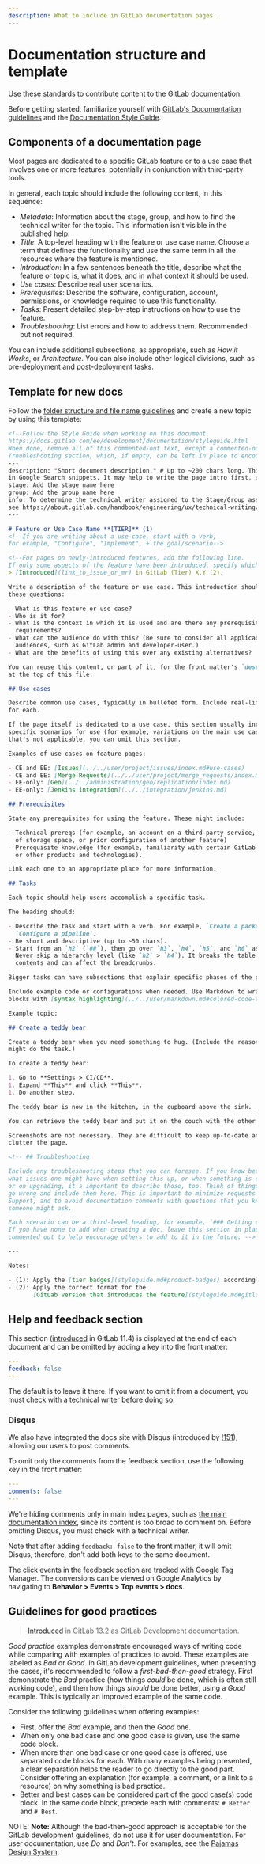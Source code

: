 ```yaml
---
description: What to include in GitLab documentation pages.
---
```


# Documentation structure and template

Use these standards to contribute content to the GitLab documentation.

Before getting started, familiarize yourself with [GitLab's Documentation guidelines](index.md)
and the [Documentation Style Guide](styleguide.md).

## Components of a documentation page

Most pages are dedicated to a specific GitLab feature or to a use case that
involves one or more features, potentially in conjunction with third-party tools.

In general, each topic should include the following content, in this sequence:

- *Metadata*: Information about the stage, group, and how to find the technical
  writer for the topic. This information isn't visible in the published help.
- *Title*: A top-level heading with the feature or use case name. Choose a term
  that defines the functionality and use the same term in all the resources
  where the feature is mentioned.
- *Introduction*: In a few sentences beneath the title, describe what the
  feature or topic is, what it does, and in what context it should be used.
- *Use cases*: Describe real user scenarios.
- *Prerequisites*: Describe the software, configuration, account, permissions,
  or knowledge required to use this functionality.
- *Tasks*: Present detailed step-by-step instructions on how to use the feature.
- *Troubleshooting*: List errors and how to address them. Recommended but not
  required.

You can include additional subsections, as appropriate, such as *How it Works*,
or *Architecture*. You can also include other logical divisions, such as
pre-deployment and post-deployment tasks.

## Template for new docs

Follow the [folder structure and file name guidelines](styleguide.md#folder-structure-overview)
and create a new topic by using this template:

```markdown
<!--Follow the Style Guide when working on this document.
https://docs.gitlab.com/ee/development/documentation/styleguide.html
When done, remove all of this commented-out text, except a commented-out
Troubleshooting section, which, if empty, can be left in place to encourage future use.-->
---
description: "Short document description." # Up to ~200 chars long. This information is displayed
in Google Search snippets. It may help to write the page intro first, and then reuse it here.
stage: Add the stage name here
group: Add the group name here
info: To determine the technical writer assigned to the Stage/Group associated with this page,
see https://about.gitlab.com/handbook/engineering/ux/technical-writing/#designated-technical-writers
---

# Feature or Use Case Name **[TIER]** (1)
<!--If you are writing about a use case, start with a verb,
for example, "Configure", "Implement", + the goal/scenario-->

<!--For pages on newly-introduced features, add the following line.
If only some aspects of the feature have been introduced, specify which parts of the feature.-->
> [Introduced](link_to_issue_or_mr) in GitLab (Tier) X.Y (2).

Write a description of the feature or use case. This introduction should answer
these questions:

- What is this feature or use case?
- Who is it for?
- What is the context in which it is used and are there any prerequisites or
  requirements?
- What can the audience do with this? (Be sure to consider all applicable
  audiences, such as GitLab admin and developer-user.)
- What are the benefits of using this over any existing alternatives?

You can reuse this content, or part of it, for the front matter's `description`
at the top of this file.

## Use cases

Describe common use cases, typically in bulleted form. Include real-life examples
for each.

If the page itself is dedicated to a use case, this section usually includes more
specific scenarios for use (for example, variations on the main use case), but if
that's not applicable, you can omit this section.

Examples of use cases on feature pages:

- CE and EE: [Issues](../../user/project/issues/index.md#use-cases)
- CE and EE: [Merge Requests](../../user/project/merge_requests/index.md)
- EE-only: [Geo](../../administration/geo/replication/index.md)
- EE-only: [Jenkins integration](../../integration/jenkins.md)

## Prerequisites

State any prerequisites for using the feature. These might include:

- Technical prereqs (for example, an account on a third-party service, an amount
  of storage space, or prior configuration of another feature)
- Prerequisite knowledge (for example, familiarity with certain GitLab features
  or other products and technologies).

Link each one to an appropriate place for more information.

## Tasks

Each topic should help users accomplish a specific task.

The heading should:

- Describe the task and start with a verb. For example, `Create a package` or
  `Configure a pipeline`.
- Be short and descriptive (up to ~50 chars).
- Start from an `h2` (`##`), then go over `h3`, `h4`, `h5`, and `h6` as needed.
  Never skip a hierarchy level (like `h2` > `h4`). It breaks the table of
  contents and can affect the breadcrumbs.

Bigger tasks can have subsections that explain specific phases of the process.

Include example code or configurations when needed. Use Markdown to wrap code
blocks with [syntax highlighting](../../user/markdown.md#colored-code-and-syntax-highlighting).

Example topic:

## Create a teddy bear

Create a teddy bear when you need something to hug. (Include the reason why you
might do the task.)

To create a teddy bear:

1. Go to **Settings > CI/CD**.
1. Expand **This** and click **This**.
1. Do another step.

The teddy bear is now in the kitchen, in the cupboard above the sink. _(This is the result.)_

You can retrieve the teddy bear and put it on the couch with the other animals. _(These are next steps.)_

Screenshots are not necessary. They are difficult to keep up-to-date and can
clutter the page.

<!-- ## Troubleshooting

Include any troubleshooting steps that you can foresee. If you know beforehand
what issues one might have when setting this up, or when something is changed,
or on upgrading, it's important to describe those, too. Think of things that may
go wrong and include them here. This is important to minimize requests for
Support, and to avoid documentation comments with questions that you know
someone might ask.

Each scenario can be a third-level heading, for example, `### Getting error message X`.
If you have none to add when creating a doc, leave this section in place but
commented out to help encourage others to add to it in the future. -->

---

Notes:

- (1): Apply the [tier badges](styleguide.md#product-badges) accordingly.
- (2): Apply the correct format for the
       [GitLab version that introduces the feature](styleguide.md#gitlab-versions-and-tiers).
```

## Help and feedback section

This section ([introduced](https://gitlab.com/gitlab-org/gitlab-docs/-/merge_requests/319) in GitLab 11.4)
is displayed at the end of each document and can be omitted by adding a key into
the front matter:

```yaml
---
feedback: false
---
```

The default is to leave it there. If you want to omit it from a document, you
must check with a technical writer before doing so.

### Disqus

We also have integrated the docs site with Disqus (introduced by
[!151](https://gitlab.com/gitlab-org/gitlab-docs/-/merge_requests/151)),
allowing our users to post comments.

To omit only the comments from the feedback section, use the following key in
the front matter:

```yaml
---
comments: false
---
```

We're hiding comments only in main index pages, such as [the main documentation index](../../README.md),
since its content is too broad to comment on. Before omitting Disqus, you must
check with a technical writer.

Note that after adding `feedback: false` to the front matter, it will omit
Disqus, therefore, don't add both keys to the same document.

The click events in the feedback section are tracked with Google Tag Manager.
The conversions can be viewed on Google Analytics by navigating to
**Behavior > Events > Top events > docs**.

## Guidelines for good practices

> [Introduced](https://gitlab.com/gitlab-org/gitlab/-/merge_requests/36576/) in GitLab 13.2 as GitLab Development documentation.

*Good practice* examples demonstrate encouraged ways of writing code while
comparing with examples of practices to avoid. These examples are labeled as
*Bad* or *Good*. In GitLab development guidelines, when presenting the cases,
it's recommended to follow a *first-bad-then-good* strategy. First demonstrate
the *Bad* practice (how things *could* be done, which is often still working
code), and then how things *should* be done better, using a *Good* example. This
is typically an improved example of the same code.

Consider the following guidelines when offering examples:

- First, offer the *Bad* example, and then the *Good* one.
- When only one bad case and one good case is given, use the same code block.
- When more than one bad case or one good case is offered, use separated code
  blocks for each. With many examples being presented, a clear separation helps
  the reader to go directly to the good part. Consider offering an explanation
  (for example, a comment, or a link to a resource) on why something is bad
  practice.
- Better and best cases can be considered part of the good case(s) code block.
  In the same code block, precede each with comments: `# Better` and `# Best`.

NOTE: **Note:**
Although the bad-then-good approach is acceptable for the GitLab development
guidelines, do not use it for user documentation. For user documentation, use
*Do* and *Don't*. For examples, see the [Pajamas Design System](https://design.gitlab.com/content/punctuation/).
